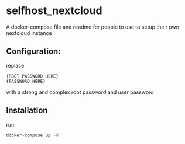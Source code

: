 # selfhost_nextcloud
A docker-compose file and readme for people to use to setup their own nextcloud instance

## Configuration: 
replace 
```
{ROOT PASSWORD HERE}
{PASSWORD HERE} 
```
with a strong and complex root password and user password

## Installation
run 
```bash
docker-compose up -d
```
